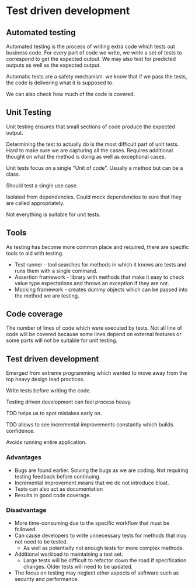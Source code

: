# Test driven development

## Automated testing

Automated testing is the process of writing extra code which tests out
business code. For every part of code we write, we write a set of tests
to correspond to get the expected output. We may also test for predicted
outputs as well as the expected output.

Automatic tests are a safety mechanism. we know that if we pass the
tests, the code is delivering what it is supposed to.

We can also check how much of the code is covered.


## Unit Testing

Unit testing ensures that small sections of code produce the expected
output.

Determining the test to actually do is the most difficult part of unit
tests. Hard to make sure we are capturing all the cases. Requires
additional thought on what the method is doing as well as exceptional
cases.

Unit tests focus on a single "Unit of code". Usually a method but can be
a class.

Should test a single use case.

Isolated from dependencies. Could mock dependencies to sure that they
are called appropriately.

Not everything is suitable for unit tests.

## Tools

As testing has become more common place and required, there are specific
tools to aid with testing.

* Test runner - tool searches for methods in which it knows are tests
  and runs them with a single command.
* Assertion framework - library with methods that make it easy to check
  value type expectations and throws an exception if they are not.
* Mocking framework - creates dummy objects which can be passed into the
  method we are testing.

## Code coverage

The number of lines of code which were executed by tests. Not all line
of code will be covered because some lines depend on external features
or some parts will not be suitable for unit testing.

## Test driven development

Emerged from extreme programming which wanted to move away from the top
heavy design lead practices.

Write tests before writing the code.

Testing driven development can feel process heavy.

TDD helps us to spot mistakes early on.

TDD allows to see incremental improvements constantly which builds
confidence.

Avoids running entire application.

### Advantages

* Bugs are found earlier. Solving the bugs as we are coding. Not
  requiring testing feedback before continuing.
* Incremental improvement means that we do not introduce bloat.
* Tests can also act as documentation
* Results in good code coverage.

### Disadvantage

* More time-consuming due to the specific workflow that must be
  followed.
* Can cause developers to write unnecessary tests for methods that may
  not need to be tested.
  * As well as potentially not enough tests for more complex methods.
* Additional workload to maintaining a test set.
  * Large tests will be difficult to refactor down the road if
    specification changes. Older tests will need to be updated.
* The focus on testing may neglect other aspects of software such as
  security and performance.
